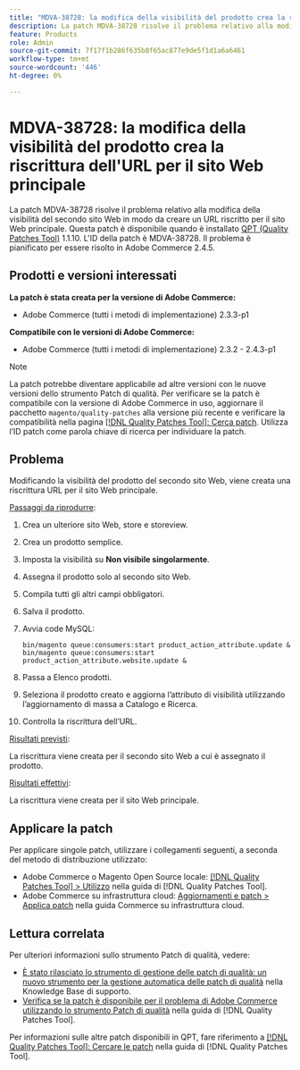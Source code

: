 ```yaml
---
title: "MDVA-38728: la modifica della visibilità del prodotto crea la riscrittura dell’URL per il sito web principale"
description: La patch MDVA-38728 risolve il problema relativo alla modifica della visibilità del secondo sito Web in modo da creare un URL riscritto per il sito Web principale. Questa patch è disponibile quando è installato [Quality Patches Tool (QPT)](https://experienceleague.adobe.com/it/docs/commerce-knowledge-base/kb/announcements/commerce-announcements/magento-quality-patches-released-new-tool-to-self-serve-quality-patches) 1.1.10. L'ID della patch è MDVA-38728. Il problema è pianificato per essere risolto in Adobe Commerce 2.4.5.
feature: Products
role: Admin
source-git-commit: 7f17f1b286f635b8f65ac877e9de5f1d1a6a6461
workflow-type: tm+mt
source-wordcount: '446'
ht-degree: 0%

---
```


# MDVA-38728: la modifica della visibilità del prodotto crea la riscrittura dell&#39;URL per il sito Web principale

La patch MDVA-38728 risolve il problema relativo alla modifica della visibilità del secondo sito Web in modo da creare un URL riscritto per il sito Web principale. Questa patch è disponibile quando è installato [QPT (Quality Patches Tool)](https://experienceleague.adobe.com/it/docs/commerce-knowledge-base/kb/announcements/commerce-announcements/magento-quality-patches-released-new-tool-to-self-serve-quality-patches) 1.1.10. L&#39;ID della patch è MDVA-38728. Il problema è pianificato per essere risolto in Adobe Commerce 2.4.5.

## Prodotti e versioni interessati

**La patch è stata creata per la versione di Adobe Commerce:**

* Adobe Commerce (tutti i metodi di implementazione) 2.3.3-p1

**Compatibile con le versioni di Adobe Commerce:**

* Adobe Commerce (tutti i metodi di implementazione) 2.3.2 - 2.4.3-p1

>[!NOTE]
>
>La patch potrebbe diventare applicabile ad altre versioni con le nuove versioni dello strumento Patch di qualità. Per verificare se la patch è compatibile con la versione di Adobe Commerce in uso, aggiornare il pacchetto `magento/quality-patches` alla versione più recente e verificare la compatibilità nella pagina [[!DNL Quality Patches Tool]: Cerca patch](https://experienceleague.adobe.com/it/docs/commerce-knowledge-base/kb/announcements/commerce-announcements/magento-quality-patches-released-new-tool-to-self-serve-quality-patches). Utilizza l’ID patch come parola chiave di ricerca per individuare la patch.

## Problema

Modificando la visibilità del prodotto del secondo sito Web, viene creata una riscrittura URL per il sito Web principale.

<u>Passaggi da riprodurre</u>:

1. Crea un ulteriore sito Web, store e storeview.
1. Crea un prodotto semplice.
1. Imposta la visibilità su **Non visibile singolarmente**.
1. Assegna il prodotto solo al secondo sito Web.
1. Compila tutti gli altri campi obbligatori.
1. Salva il prodotto.
1. Avvia code MySQL:

   ```mysql
   bin/magento queue:consumers:start product_action_attribute.update &
   bin/magento queue:consumers:start product_action_attribute.website.update &
   ```

1. Passa a Elenco prodotti.
1. Seleziona il prodotto creato e aggiorna l’attributo di visibilità utilizzando l’aggiornamento di massa a Catalogo e Ricerca.
1. Controlla la riscrittura dell’URL.

<u>Risultati previsti</u>:

La riscrittura viene creata per il secondo sito Web a cui è assegnato il prodotto.

<u>Risultati effettivi</u>:

La riscrittura viene creata per il sito Web principale.

## Applicare la patch

Per applicare singole patch, utilizzare i collegamenti seguenti, a seconda del metodo di distribuzione utilizzato:

* Adobe Commerce o Magento Open Source locale: [[!DNL Quality Patches Tool] > Utilizzo](/help/tools/quality-patches-tool/usage.md) nella guida di [!DNL Quality Patches Tool].
* Adobe Commerce su infrastruttura cloud: [Aggiornamenti e patch > Applica patch](https://experienceleague.adobe.com/docs/commerce-cloud-service/user-guide/develop/upgrade/apply-patches.html?lang=it) nella guida Commerce su infrastruttura cloud.

## Lettura correlata

Per ulteriori informazioni sullo strumento Patch di qualità, vedere:

* [È stato rilasciato lo strumento di gestione delle patch di qualità: un nuovo strumento per la gestione automatica delle patch di qualità](https://experienceleague.adobe.com/it/docs/commerce-knowledge-base/kb/announcements/commerce-announcements/magento-quality-patches-released-new-tool-to-self-serve-quality-patches) nella Knowledge Base di supporto.
* [Verifica se la patch è disponibile per il problema di Adobe Commerce utilizzando lo strumento Patch di qualità](/help/tools/quality-patches-tool/patches-available-in-qpt/check-patch-for-magento-issue-with-magento-quality-patches.md) nella guida di [!DNL Quality Patches Tool].

Per informazioni sulle altre patch disponibili in QPT, fare riferimento a [[!DNL Quality Patches Tool]: Cercare le patch](https://experienceleague.adobe.com/tools/commerce-quality-patches/index.html?lang=it) nella guida di [!DNL Quality Patches Tool].
